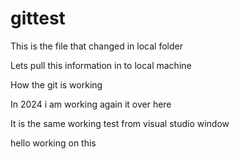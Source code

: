 # gittest
This is the file that changed in local folder 

Lets pull this information in to local machine

How the git is working 

In 2024 i am working again it over here 

It is the same working test from visual studio window 

hello working on this 

